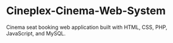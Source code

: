 # Cineplex-Cinema-Web-System
Cinema seat booking web application built with HTML, CSS, PHP, JavaScript, and MySQL. 
